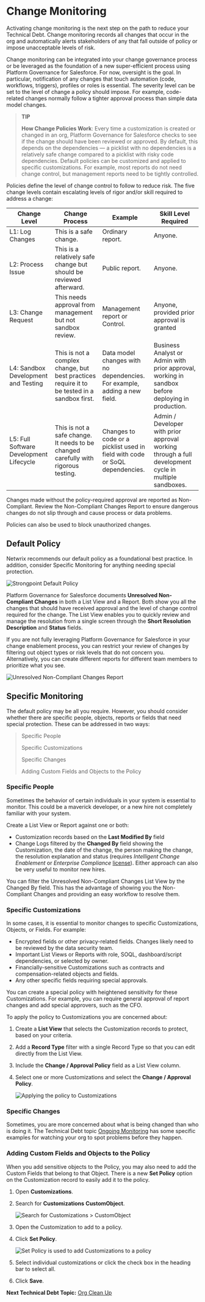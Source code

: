 # Change Monitoring

Activating change monitoring is the next step on the path to reduce your Technical Debt. Change
monitoring records all changes that occur in the org and automatically alerts stakeholders of any
that fall outside of policy or impose unacceptable levels of risk.

Change monitoring can be integrated into your change governance process or be leveraged as the
foundation of a new super-efficient process using Platform Governance for Salesforce. For now,
oversight is the goal. In particular, notification of any changes that touch automation (code,
workflows, triggers), profiles or roles is essential. The severity level can be set to the level of
change a policy should impose. For example, code-related changes normally follow a tighter approval
process than simple data model changes.

> **TIP**
>
> **How Change Policies Work**: Every time a customization is created or changed in an org, Platform
> Governance for Salesforce checks to see if the change should have been reviewed or approved. By
> default, this depends on the dependencies — a picklist with no dependencies is a relatively safe
> change compared to a picklist with risky code dependencies. Default policies can be customized and
> applied to specific customizations. For example, most reports do not need change control, but
> management reports need to be tightly controlled.

Policies define the level of change control to follow to reduce risk. The five change levels contain
escalating levels of rigor and/or skill required to address a change:

| Change Level                            | Change Process                                                                               | Example                                                                     | Skill Level Required                                                                                  |
| --------------------------------------- | -------------------------------------------------------------------------------------------- | --------------------------------------------------------------------------- | ----------------------------------------------------------------------------------------------------- |
| L1: Log Changes                         | This is a safe change.                                                                       | Ordinary report.                                                            | Anyone.                                                                                               |
| L2: Process Issue                       | This is a relatively safe change but should be reviewed afterward.                           | Public report.                                                              | Anyone.                                                                                               |
| L3: Change Request                      | This needs approval from management but not sandbox review.                                  | Management report or Control.                                               | Anyone, provided prior approval is granted                                                            |
| L4: Sandbox Development and Testing     | This is not a complex change, but best practices require it to be tested in a sandbox first. | Data model changes with no dependencies. For example, adding a new field.   | Business Analyst or Admin with prior approval, working in sandbox before deploying in production.     |
| L5: Full Software Development Lifecycle | This is not a safe change. It needs to be changed carefully with rigorous testing.           | Changes to code or a picklist used in field with code or SoQL dependencies. | Admin / Developer with prior approval working through a full development cycle in multiple sandboxes. |

Changes made without the policy-required approval are reported as Non-Compliant. Review the
Non-Compliant Changes Report to ensure dangerous changes do not slip through and cause process or
data problems.

Policies can also be used to block unauthorized changes.

## Default Policy

Netwrix recommends our default policy as a foundational best practice. In addition, consider
Specific Monitoring for anything needing special protection.

![Strongpoint Default Policy](/img/product_docs/platgovsalesforce/tech_debt/tech_debt_5.webp)

Platform Governance for Salesforce documents **Unresolved Non-Compliant Changes** in both a List
View and a Report. Both show you all the changes that should have received approval and the level of
change control required for the change. The List View enables you to quickly review and manage the
resolution from a single screen through the **Short Resolution Description** and **Status** fields.

If you are not fully leveraging Platform Governance for Salesforce in your change enablement
process, you can restrict your review of changes by filtering out object types or risk levels that
do not concern you. Alternatively, you can create different reports for different team members to
prioritize what you see.

![Unresolved Non-Compliant Changes Report](/img/product_docs/platgovsalesforce/tech_debt/tech_debt_8.webp)

## Specific Monitoring

The default policy may be all you require. However, you should consider whether there are specific
people, objects, reports or fields that need special protection. These can be addressed in two ways:

> Specific People
>
> Specific Customizations
>
> Specific Changes
>
> Adding Custom Fields and Objects to the Policy

### Specific People

Sometimes the behavior of certain individuals in your system is essential to monitor. This could be
a maverick developer, or a new hire not completely familiar with your system.

Create a List View or Report against one or both:

- Customization records based on the **Last Modified By** field
- Change Logs filtered by the **Changed By** field showing the Customization, the date of the
  change, the person making the change, the resolution explanation and status (requires _Intelligent
  Change Enablement_ or _Enterprise Compliance_
  [license](/docs/platgovsalesforce/installing_strongpoint/features_by_license_type.md)). Either approach can also be
  very useful to monitor new hires.

You can filter the Unresolved Non-Compliant Changes List View by the Changed By field. This has the
advantage of showing you the Non-Compliant Changes and providing an easy workflow to resolve them.

### Specific Customizations

In some cases, it is essential to monitor changes to specific Customizations, Objects, or Fields.
For example:

- Encrypted fields or other privacy-related fields. Changes likely need to be reviewed by the data
  security team.
- Important List Views or Reports with role, SOQL, dashboard/script dependencies, or selected by
  owner.
- Financially-sensitive Customizations such as contracts and compensation-related objects and
  fields.
- Any other specific fields requiring special approvals.

You can create a special policy with heightened sensitivity for these Customizations. For example,
you can require general approval of report changes and add special approvers, such as the CFO.

To apply the policy to Customizations you are concerned about:

1. Create a **List View** that selects the Customization records to protect, based on your criteria.
2. Add a **Record Type** filter with a single Record Type so that you can edit directly from the
   List View.
3. Include the **Change / Approval Policy** field as a List View column.
4. Select one or more Customizations and select the **Change / Approval Policy**.

   ![Applying the policy to Customizations](/img/product_docs/platgovsalesforce/tech_debt/tech_debt_7.webp)

### Specific Changes

Sometimes, you are more concerned about what is being changed than who is doing it. The Technical
Debt topic [Ongoing Monitoring](/docs/platgovsalesforce/tech_debt/tech_debt_org_ongoing_monitoring.md) has some specific examples for
watching your org to spot problems before they happen.

### Adding Custom Fields and Objects to the Policy

When you add sensitive objects to the Policy, you may also need to add the Custom Fields that belong
to that Object. There is a new **Set Policy** option on the Customization record to easily add it to
the policy.

1. Open **Customizations**.
2. Search for **Customizations** **CustomObject**.

   ![Search for Customizations > CustomObject](/img/product_docs/threatprevention/threatprevention/reportingmodule/configuration/integrations/search.webp)

3. Open the Customization to add to a policy.
4. Click **Set Policy**.

   ![Set Policy is used to add Customizations to a policy](/img/product_docs/platgovsalesforce/tech_debt/policy_set_button.webp)

5. Select individual customizations or click the check box in the heading bar to select all.
6. Click **Save**.

**Next Technical Debt Topic:** [Org Clean Up](/docs/platgovsalesforce/tech_debt/tech_debt_org_clean_up.md)

